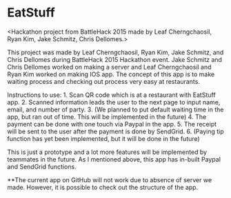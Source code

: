 # EatStuff
<Hackathon project from BattleHack 2015 made by Leaf Cherngchaosil, Ryan Kim, Jake Schmitz, Chris Dellomes.> 

This project was made by Leaf Cherngchaosil, Ryan Kim, Jake Schmitz, and Chris Dellomes during BattleHack 2015 Hackathon event. 
Jake Schmitz and Chris Dellomes worked on making a server and Leaf Cherngchaosil and Ryan Kim worked on making IOS app. 
The concept of this app is to make waiting process and checking out process very easy at restaurants.

Instructions to use: 1. Scan QR code which is at a restaurant with EatStuff app. 
2. Scanned information leads the user to the next page to input name, email, and number of party. 
3. (We planned to put default waiting time in the app, but ran out of time. This will be implemented in the future) 
4. The payment can be done with one touch via Paypal in the app. 
5. The receipt will be sent to the user after the payment is done by SendGrid. 
6. (Paying tip function has yet been implemented, but it will be done in the future)

This is just a prototype and a lot more features will be implemented by teammates in the future. 
As I mentioned above, this app has in-built Paypal and SendGrid functions.

**The current app on GitHub will not work due to absence of server we made. 
However, it is possible to check out the structure of the app.
